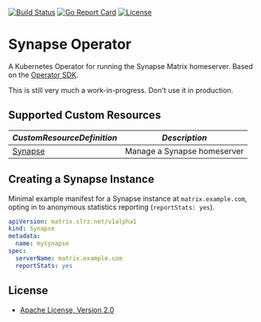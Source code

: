 [![Build Status](https://api.travis-ci.com/slrz/synapse-operator.svg?branch=master)](https://travis-ci.com/slrz/synapse-operator)
[![Go Report Card](https://goreportcard.com/badge/github.com/slrz/synapse-operator)](https://goreportcard.com/report/github.com/slrz/synapse-operator)
[![License](https://img.shields.io/badge/License-Apache%202.0-blue.svg)](https://opensource.org/licenses/Apache-2.0)

# Synapse Operator

A Kubernetes Operator for running the Synapse Matrix homeserver. Based on the
[Operator SDK](https://github.com/operator-framework/operator-sdk).

This is still very much a work-in-progress. Don't use it in production.

## Supported Custom Resources
| *CustomResourceDefinition*                                | *Description*               |
| --------------------------------------------------------- | --------------------------- |
| [Synapse](config/crd/bases/matrix.slrz.net_synapses.yaml) | Manage a Synapse homeserver |


## Creating a Synapse Instance

Minimal example manifest for a Synapse instance at `matrix.example.com`, opting
in to anonymous statistics reporting (`reportStats: yes`).

```yaml
apiVersion: matrix.slrz.net/v1alpha1
kind: Synapse
metadata:
  name: mysynapse
spec:
  serverName: matrix.example.com
  reportStats: yes

```

## License

* [Apache License, Version 2.0](https://www.apache.org/licenses/LICENSE-2.0)
